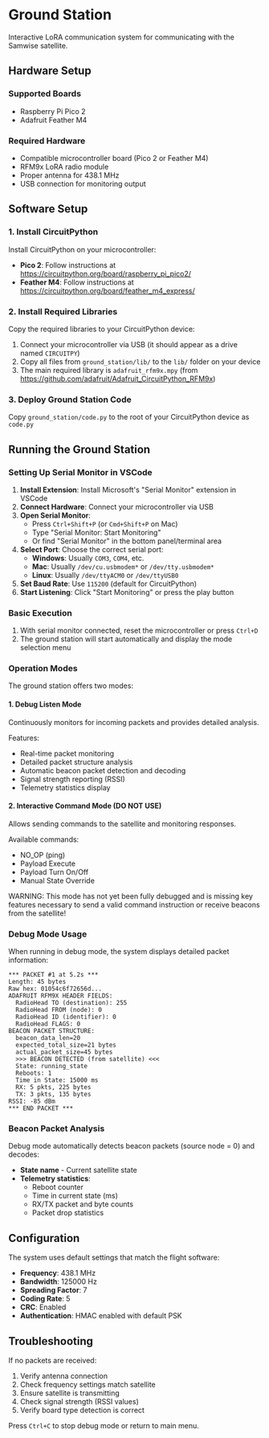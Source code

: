 # Ground Station

Interactive LoRA communication system for communicating with the Samwise satellite.

## Hardware Setup

### Supported Boards
- Raspberry Pi Pico 2
- Adafruit Feather M4

### Required Hardware
- Compatible microcontroller board (Pico 2 or Feather M4)
- RFM9x LoRA radio module
- Proper antenna for 438.1 MHz
- USB connection for monitoring output

## Software Setup

### 1. Install CircuitPython

Install CircuitPython on your microcontroller:
- **Pico 2**: Follow instructions at https://circuitpython.org/board/raspberry_pi_pico2/
- **Feather M4**: Follow instructions at https://circuitpython.org/board/feather_m4_express/

### 2. Install Required Libraries

Copy the required libraries to your CircuitPython device:

1. Connect your microcontroller via USB (it should appear as a drive named `CIRCUITPY`)
2. Copy all files from `ground_station/lib/` to the `lib/` folder on your device
3. The main required library is `adafruit_rfm9x.mpy` (from https://github.com/adafruit/Adafruit_CircuitPython_RFM9x)

### 3. Deploy Ground Station Code

Copy `ground_station/code.py` to the root of your CircuitPython device as `code.py`

## Running the Ground Station

### Setting Up Serial Monitor in VSCode

1. **Install Extension**: Install Microsoft's "Serial Monitor" extension in VSCode
2. **Connect Hardware**: Connect your microcontroller via USB
3. **Open Serial Monitor**: 
   - Press `Ctrl+Shift+P` (or `Cmd+Shift+P` on Mac)
   - Type "Serial Monitor: Start Monitoring"
   - Or find "Serial Monitor" in the bottom panel/terminal area
4. **Select Port**: Choose the correct serial port:
   - **Windows**: Usually `COM3`, `COM4`, etc.
   - **Mac**: Usually `/dev/cu.usbmodem*` or `/dev/tty.usbmodem*`
   - **Linux**: Usually `/dev/ttyACM0` or `/dev/ttyUSB0`
5. **Set Baud Rate**: Use `115200` (default for CircuitPython)
6. **Start Listening**: Click "Start Monitoring" or press the play button

### Basic Execution

1. With serial monitor connected, reset the microcontroller or press `Ctrl+D`
2. The ground station will start automatically and display the mode selection menu

### Operation Modes

The ground station offers two modes:

#### 1. Debug Listen Mode
Continuously monitors for incoming packets and provides detailed analysis.

Features:
- Real-time packet monitoring
- Detailed packet structure analysis
- Automatic beacon packet detection and decoding
- Signal strength reporting (RSSI)
- Telemetry statistics display

#### 2. Interactive Command Mode (**DO NOT USE**)
Allows sending commands to the satellite and monitoring responses.

Available commands:
- NO_OP (ping)
- Payload Execute
- Payload Turn On/Off
- Manual State Override

WARNING: This mode has not yet been fully debugged and is missing key features necessary to send a valid command instruction or receive beacons from the satellite!

### Debug Mode Usage

When running in debug mode, the system displays detailed packet information:

```
*** PACKET #1 at 5.2s ***
Length: 45 bytes
Raw hex: 01054c6f72656d...
ADAFRUIT RFM9X HEADER FIELDS:
  RadioHead TO (destination): 255
  RadioHead FROM (node): 0
  RadioHead ID (identifier): 0
  RadioHead FLAGS: 0
BEACON PACKET STRUCTURE:
  beacon_data_len=20
  expected_total_size=21 bytes
  actual_packet_size=45 bytes
  >>> BEACON DETECTED (from satellite) <<<
  State: running_state
  Reboots: 1
  Time in State: 15000 ms
  RX: 5 pkts, 225 bytes
  TX: 3 pkts, 135 bytes
RSSI: -85 dBm
*** END PACKET ***
```

### Beacon Packet Analysis

Debug mode automatically detects beacon packets (source node = 0) and decodes:
- **State name** - Current satellite state
- **Telemetry statistics**:
  - Reboot counter
  - Time in current state (ms)
  - RX/TX packet and byte counts
  - Packet drop statistics

## Configuration

The system uses default settings that match the flight software:
- **Frequency**: 438.1 MHz
- **Bandwidth**: 125000 Hz
- **Spreading Factor**: 7
- **Coding Rate**: 5
- **CRC**: Enabled
- **Authentication**: HMAC enabled with default PSK

## Troubleshooting

If no packets are received:
1. Verify antenna connection
2. Check frequency settings match satellite
3. Ensure satellite is transmitting
4. Check signal strength (RSSI values)
5. Verify board type detection is correct

Press `Ctrl+C` to stop debug mode or return to main menu.

